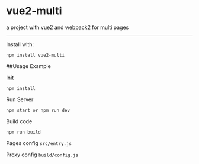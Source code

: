 vue2-multi
===
a project with vue2 and webpack2 for multi pages
***

Install with:

    npm install vue2-multi

##Usage Example

Init

    npm install

Run Server

    npm start or npm run dev

Build code

    npm run build

Pages config
`src/entry.js`

Proxy config
`build/config.js`
